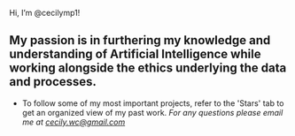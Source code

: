 Hi, I’m @cecilymp1!
## My passion is in furthering my knowledge and understanding of Artificial Intelligence while working alongside the ethics underlying the data and processes. 


-  To follow some of my most important projects, refer to the 'Stars' tab to get an organized view of my past work.
*For any questions please email me at cecily.wc@gmail.com*

<!---
cecilymp1/cecilymp1 is a ✨ special ✨ repository because its `README.md` (this file) appears on your GitHub profile.
You can click the Preview link to take a look at your changes.
--->
